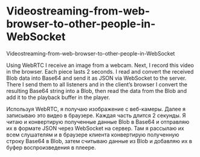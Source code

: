 # Videostreaming-from-web-browser-to-other-people-in-WebSocket
 Videostreaming-from-web-browser-to-other-people-in-WebSocket

Using WebRTC I receive an image from a webcam. Next, I record this video in the browser. Each piece lasts 2 seconds. I read and convert the received Blob data into Base64 and send it as JSON via WebSocket to the server. There I send them to all listeners and in the client’s browser I convert the resulting Base64 string into a Blob, then read the data from the Blob and add it to the playback buffer in the player.

Используя WebRTC, я получаю изображение с веб-камеры. Далее я записываю это видео в браузере. Каждая часть длится 2 секунды. Я читаю и конвертирую полученные данные Blob в Base64 и отправляю их в формате JSON через WebSocket на сервер. Там я рассылаю их всем слушателям и в браузере клиента конвертирую полученную строку Base64 в Blob, затем считываю данные из Blob и добавляю их в буфер воспроизведения в плеере.

